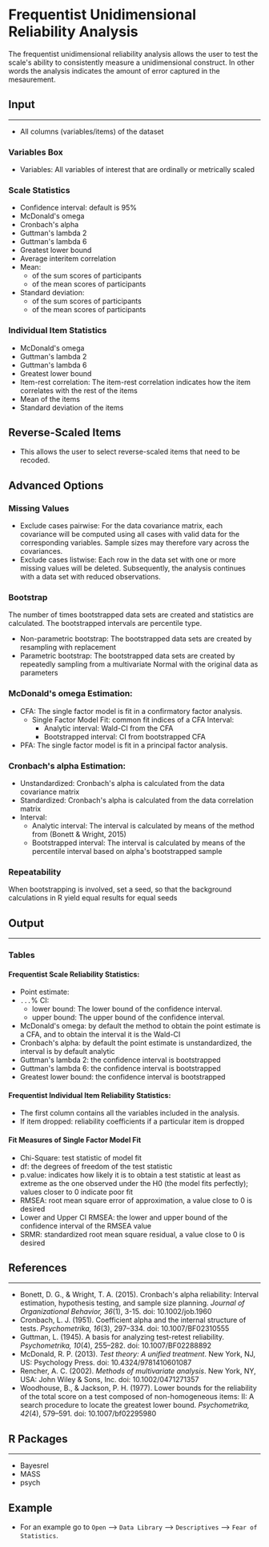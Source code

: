 Frequentist Unidimensional Reliability Analysis
===

The frequentist unidimensional reliability analysis allows the user to test the scale's ability to consistently measure a unidimensional construct. In other words the analysis indicates the amount of error captured in the mesaurement.

## Input
---
- All columns (variables/items) of the dataset 

### Variables Box
- Variables: All variables of interest that are ordinally or metrically scaled

### Scale Statistics
- Confidence interval: default is 95%
- McDonald's omega
- Cronbach's alpha
- Guttman's lambda 2
- Guttman's lambda 6
- Greatest lower bound
- Average interitem correlation
- Mean:
	- of the sum scores of participants
	- of the mean scores of participants
- Standard deviation: 
	- of the sum scores of participants
	- of the mean scores of participants
	
### Individual Item Statistics
- McDonald's omega
- Guttman's lambda 2
- Guttman's lambda 6
- Greatest lower bound
- Item-rest correlation: The item-rest correlation indicates how the item correlates with the rest of the items
- Mean of the items
- Standard deviation of the items

## Reverse-Scaled Items
- This allows the user to select reverse-scaled items that need to be recoded.

## Advanced Options
### Missing Values
 - Exclude cases pairwise: For the data covariance matrix, each covariance will be computed using all cases with valid data for the corresponding variables. Sample sizes may therefore vary across the covariances.
- Exclude cases listwise: Each row in the data set with one or more missing values will be deleted. Subsequently, the analysis continues with a data set with reduced observations.

### Bootstrap 
The number of times bootstrapped data sets are created and statistics are calculated. The bootstrapped intervals are percentile type.
- Non-parametric bootstrap: The bootstrapped data sets are created by resampling with replacement 
- Parametric bootstrap: The bootstrapped data sets are created by repeatedly sampling from a multivariate Normal with the original data as parameters
	
### McDonald's omega Estimation: 
- CFA: The single factor model is fit in a confirmatory factor analysis. 
	- Single Factor Model Fit: common fit indices of a CFA
	Interval: 
		- Analytic interval: Wald-CI from the CFA
		- Bootstrapped interval: CI from bootstrapped CFA
- PFA: The single factor model is fit in a principal factor analysis. 
	
 ### Cronbach's alpha Estimation: 
- Unstandardized: Cronbach's alpha is calculated from the data covariance matrix
- Standardized: Cronbach's alpha is calculated from the data correlation matrix
- Interval: 
	- Analytic interval: The interval is calculated by means of the method from (Bonett & Wright, 2015)
	- Bootstrapped interval: The interval is calculated by means of the percentile interval based on alpha's bootstrapped sample
		
### Repeatability
When bootstrapping is involved, set a seed, so that the background calculations in R yield equal results for equal seeds


## Output 
--- 
### Tables
#### Frequentist Scale Reliability Statistics: 
- Point estimate: 
- `...`% CI:
  - lower bound: The lower bound of the confidence interval. 
  - upper bound: The upper bound of the confidence interval. 
- McDonald's omega: by default the method to obtain the point estimate is a CFA, and to obtain the interval it is the Wald-CI
- Cronbach's alpha: by default the point estimate is unstandardized, the interval is by default analytic
- Guttman's lambda 2: the confidence interval is bootstrapped
- Guttman's lambda 6: the confidence interval is bootstrapped
- Greatest lower bound: the confidence interval is bootstrapped

#### Frequentist Individual Item Reliability Statistics: 
- The first column contains all the variables included in the analysis. 
- If item dropped: reliability coefficients if a particular item is dropped

#### Fit Measures of Single Factor Model Fit
- Chi-Square: test statistic of model fit
- df: the degrees of freedom of the test statistic
- p.value: indicates how likely it is to obtain a test statistic at least as extreme as the one observed under the H0 (the model fits perfectly); values closer to 0 indicate poor fit
- RMSEA: root mean square error of approximation, a value close to 0 is desired
- Lower and Upper CI RMSEA: the lower and upper bound of the confidence interval of the RMSEA value
- SRMR: standardized root mean square residual, a value close to 0 is desired 

## References
---

- Bonett, D. G., & Wright, T. A. (2015). Cronbach's alpha reliability: Interval estimation, hypothesis testing, and sample size planning. *Journal of Organizational Behavior, 36*(1), 3-15. doi: 10.1002/job.1960
- Cronbach, L. J. (1951). Coefficient alpha and the internal structure of tests. *Psychometrika, 16*(3), 297–334. doi: 10.1007/BF02310555
- Guttman, L. (1945). A basis for analyzing test-retest reliability. *Psychometrika, 10*(4), 255–282. doi: 10.1007/BF02288892
- McDonald, R. P. (2013). *Test theory: A unified treatment*. New York, NJ, US: Psychology Press. doi: 10.4324/9781410601087
- Rencher, A. C.  (2002). *Methods of multivariate analysis*. New York, NY, USA: John Wiley & Sons, Inc.  doi:  10.1002/0471271357
- Woodhouse, B., & Jackson, P. H. (1977). Lower bounds for the reliability of the total score on a test composed of non-homogeneous items:  II: A search procedure to locate the greatest lower bound. *Psychometrika, 42*(4), 579–591. doi: 10.1007/bf02295980

## R Packages
---
- Bayesrel
- MASS
- psych

## Example 
- For an example go to `Open` --> `Data Library` --> `Descriptives` --> `Fear of Statistics`. 
